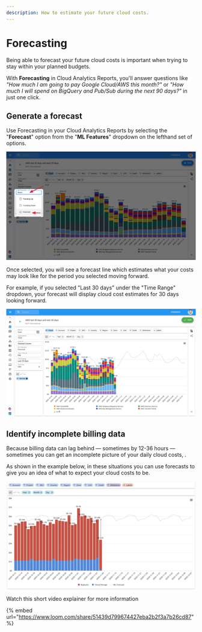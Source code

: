 ```yaml
---
description: How to estimate your future cloud costs.
---
```


# Forecasting

Being able to forecast your future cloud costs is important when trying to stay within your planned budgets.

With **Forecasting** in Cloud Analytics Reports, you'll answer questions like _"How much I am going to pay Google Cloud/AWS this month?"_ or _"How much I will spend on BigQuery and Pub/Sub during the next 90 days?"_ in just one click.

## Generate a forecast

Use Forecasting in your Cloud Analytics Reports by selecting the "**Forecast**" option from the "**ML Features**" dropdown on the lefthand set of options.

![A screenshot showing you the location of the _ML Features_ dropdown](../.gitbook/assets/forecast-side-menu.jpg)

Once selected, you will see a forecast line which estimates what your costs may look like for the period you selected moving forward.

For example, if you selected "Last 30 days" under the "Time Range" dropdown, your forecast will display cloud cost estimates for 30 days looking forward.

![A screenshot of a forecast report](../.gitbook/assets/forecast-report.jpg)

## Identify incomplete billing data

Because billing data can lag behind — sometimes by 12-36 hours — sometimes you can get an incomplete picture of your daily cloud costs, .

As shown in the example below, in these situations you can use forecasts to give you an idea of what to expect your cloud costs to be.

![A screenshot of a forecast report](../.gitbook/assets/screen-shot-2020-11-17-at-22.45.09.png)

Watch this short video explainer for more information

{% embed url="https://www.loom.com/share/51439d799674427eba2b2f3a7b26cd87" %}
